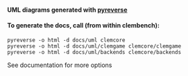 #### UML diagrams generated with [pyreverse](https://pylint.pycqa.org/en/latest/pyreverse.html)

#### To generate the docs, call (from within clembench):

```
pyreverse -o html -d docs/uml clemcore
pyreverse -o html -d docs/uml/clemgame clemcore/clemgame
pyreverse -o html -d docs/uml/backends clemcore/backends
```

See documentation for more options